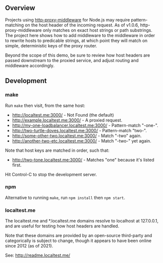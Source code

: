 ## Overview

Projects using [http-proxy-middleware][http-proxy-middleware] for Node.js may
require pattern-matching on the host header of the incoming request. As of
v1.0.6, http-proxy-middleware only matches on exact host strings or path
substrings. The project here shows how to add middleware to the middleware in
order to rewrite hosts to predicable strings, at which point they will match on
simple, deterministic keys of the proxy router.

Beyond the scope of this demo, be sure to review how host headers are passed
downstream to the proxied service, and adjust routing and middleware
accordingly.

[http-proxy-middleware]: https://github.com/chimurai/http-proxy-middleware


## Development

### make

Run `make` then visit, from the same host:

* http://localtest.me:3000/ - Not Found (the default)
* http://example.localtest.me:3000/ - A proxied request.
* http://my-one-loadbalancer.localtest.me:3000/ - Pattern-match "-one-".
* http://two-turtle-doves.localtest.me:3000/ - Pattern-match "two-".
* http://some-other-two.localtest.me:3000/ - Match "-two" again.
* http://another-two-etc.localtest.me:3000/ - Match "-two-" yet again.

Note that host keys are matched in order, such that:

* http://two-tone.localtest.me:3000/ - Matches "one" because it's listed first.

Hit Control-C to stop the development server.


### npm

Alternative to running `make`, run `npm install` then `npm start`.


### localtest.me

The localtest.me and *.localtest.me domains resolve to localhost at 127.0.0.1,
and are useful for testing how host headers are handled.

Note that these domains are provided by an open-source third-party and
categorically is subject to change, though it appears to have been online since
2012 (as of 2021).

See:
http://readme.localtest.me/
